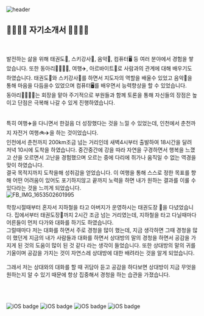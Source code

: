 ![header](https://capsule-render.vercel.app/api?type=waving&color=gradient&height=250&section=header&text=HELLO&fontSize=70&fontAlignY=50&animation=twinkling)
## :bookmark_tabs::bookmark_tabs::bookmark_tabs::bookmark_tabs: 자기소개서 :bookmark_tabs::bookmark_tabs::bookmark_tabs::bookmark_tabs:


<br><br>발전하는 삶을 위해 태권도:martial_arts_uniform:, 스키강사:ski:, 음악:musical_note:, 컴퓨터:desktop_computer: 등 여러 분야에서 경험을 쌓았습니다.
또한 동아리:family_man_man_girl_boy:, 여행:airplane:, 아르바이트:briefcase:로 사람과의 관계에 대해 배우기도 하였습니다.
    태권도:martial_arts_uniform:와 스키강사:ski:를 하면서 지도자의 역할을 배울수 있었고 음악:musical_note:을 통해 마음을 다듬을수 있었으며 컴퓨터:desktop_computer:를 배우면서 능력향상을 할 수 있었습니다.
    <br>동아리:family_man_man_girl_boy:는 회장을 맡아 주기적으로 부원들과 함께 토론을 통해 자신들의 장점은 높이고 단점은 극복해 나갈 수 있게 진행하였습니다.
    <br><br><br>특히 여행:airplane:을 다니면서 한걸음 더 성장했다는 것을 느낄 수 있었는데, 인천에서 춘천까지 자전거 여행:bike::airplane:을 하는 것이었습니다.
    <br>인천에서 춘천까지 200km조금 넘는 거리인데
    새벽4시부터 출발하여 18시간을 달려 저녁 10시에 도착을 하였습니다. 중간중간에 강을 따라 자연을 구경하면서 행복을 느꼈고 산을 오르면서 고난을 경험했으며 오르는 중에 
    다리에 쥐가나 움직일 수 없는 역경을 맞이 하였습니다. <br>결국 목적지까지 도착을해 성취감을 얻었습니다.
    이 여행을 통해 스스로 정한 목표를 향해 어떤 어려움이 있어도 포기하지않고 끝까지 노력을 하면 내가 원하는 결과를 이룰 수 있다라는 것을 느끼게 되었습니다.
    <br>![FB_IMG_1653502601995](https://user-images.githubusercontent.com/104967318/170338564-34bd754e-e942-40f9-90f6-50bc9349c7a3.jpg)

    
   
   
   학창시절때부터 혼자서 지하철을 타고 아버지가 운영하시는 태권도장 :martial_arts_uniform:을 다녔었습니다. 집에서부터 태권도장:martial_arts_uniform:까지 2시간 조금 넘는 거리였는데,
    지하철을 타고 다닐때마다 어른들이 먼저 다가와 대화를 하기도 하였습니다. <br>그럴때마다 저는 대화를 하면서 주로 경청을 많이 했는데, 지금 생각하면
    그때 경청을 많이 했던게 지금의 내가 사람들과 대화를 하면서 상대방의 말의 경청을 하면서 공감을 가지게 된 것의 도움이 많이 된 것 같다 라는 생각이     들었습니다. 
    또한 상대방의 말의 귀를 기울이며 공감을 가지는 것이 자연스레 상대방에 대한 배려라는 것을 알게 되었습니다.  
    <br>그래서 저는 상대와의 대화를 할 때 귀담아 듣고 공감을 하다보면 상대방이 지금 무엇을 원하는지 알 수 있기 때문에 항상 집중해서 경청을 하는 습관을 가졌습니다.
    
   
   
<br><br><br>![iOS badge](https://img.shields.io/badge/-AutoCAD-green)   ![iOS badge](https://img.shields.io/badge/-Teaching1-yellowgreen)  ![iOS badge](https://img.shields.io/badge/-C%20%20%20-orange)   ![iOS badge](https://img.shields.io/badge/-C%2B%2B%20%20-red)
    
    
